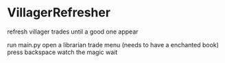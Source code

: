 # VillagerRefresher
refresh villager trades until a good one appear

run main.py
open a librarian trade menu (needs to have a enchanted book)
press backspace
watch the magic
wait

